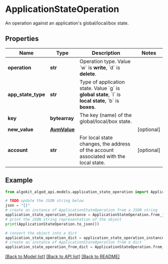 # ApplicationStateOperation

An operation against an application's global/local/box state.

## Properties

Name | Type | Description | Notes
------------ | ------------- | ------------- | -------------
**operation** | **str** | Operation type. Value &#x60;w&#x60; is **write**, &#x60;d&#x60; is **delete**. | 
**app_state_type** | **str** | Type of application state. Value &#x60;g&#x60; is **global state**, &#x60;l&#x60; is **local state**, &#x60;b&#x60; is **boxes**. | 
**key** | **bytearray** | The key (name) of the global/local/box state. | 
**new_value** | [**AvmValue**](AvmValue.md) |  | [optional] 
**account** | **str** | For local state changes, the address of the account associated with the local state. | [optional] 

## Example

```python
from algokit_algod_api.models.application_state_operation import ApplicationStateOperation

# TODO update the JSON string below
json = "{}"
# create an instance of ApplicationStateOperation from a JSON string
application_state_operation_instance = ApplicationStateOperation.from_json(json)
# print the JSON string representation of the object
print(ApplicationStateOperation.to_json())

# convert the object into a dict
application_state_operation_dict = application_state_operation_instance.to_dict()
# create an instance of ApplicationStateOperation from a dict
application_state_operation_from_dict = ApplicationStateOperation.from_dict(application_state_operation_dict)
```
[[Back to Model list]](../README.md#documentation-for-models) [[Back to API list]](../README.md#documentation-for-api-endpoints) [[Back to README]](../README.md)


